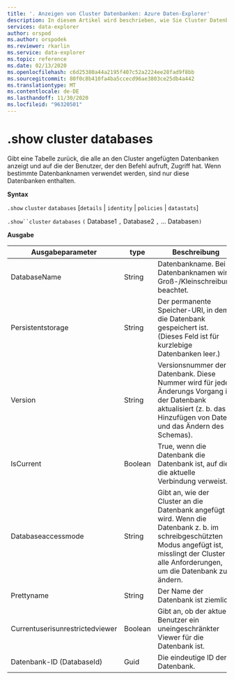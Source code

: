 ```yaml
---
title: '. Anzeigen von Cluster Datenbanken: Azure Daten-Explorer'
description: In diesem Artikel wird beschrieben, wie Sie Cluster Datenbanken in Azure Daten-Explorer anzeigen.
services: data-explorer
author: orspod
ms.author: orspodek
ms.reviewer: rkarlin
ms.service: data-explorer
ms.topic: reference
ms.date: 02/13/2020
ms.openlocfilehash: c6d25380a44a2195f407c52a2224ee28fad9f8bb
ms.sourcegitcommit: 80f0c8b410fa4ba5ccecd96ae3803ce25db4a442
ms.translationtype: MT
ms.contentlocale: de-DE
ms.lasthandoff: 11/30/2020
ms.locfileid: "96320501"
---
```

# <a name="show-cluster-databases"></a>.show cluster databases

Gibt eine Tabelle zurück, die alle an den Cluster angefügten Datenbanken anzeigt und auf die der Benutzer, der den Befehl aufruft, Zugriff hat. Wenn bestimmte Datenbanknamen verwendet werden, sind nur diese Datenbanken enthalten.

**Syntax**

`.show` `cluster` `databases` [`details` | `identity` | `policies` | `datastats`]

`.show``cluster` `databases` `(` Database1 `,` Database2 `,` ... Databasen`)`

**Ausgabe**
 
|Ausgabeparameter |type |Beschreibung 
|---|---|---
|DatabaseName  |String |Datenbankname. Bei Datenbanknamen wird Groß-/Kleinschreibung beachtet. 
|Persistentstorage  |String |Der permanente Speicher-URI, in dem die Datenbank gespeichert ist. (Dieses Feld ist für kurzlebige Datenbanken leer.) 
|Version  |String |Versionsnummer der Datenbank. Diese Nummer wird für jeden Änderungs Vorgang in der Datenbank aktualisiert (z. b. das Hinzufügen von Daten und das Ändern des Schemas). 
|IsCurrent  |Boolean |True, wenn die Datenbank die Datenbank ist, auf die die aktuelle Verbindung verweist. 
|Databaseaccessmode  |String |Gibt an, wie der Cluster an die Datenbank angefügt wird. Wenn die Datenbank z. b. im schreibgeschützten Modus angefügt ist, misslingt der Cluster alle Anforderungen, um die Datenbank zu ändern. 
|Prettyname |String |Der Name der Datenbank ist ziemlich.
|Currentuserisunrestrictedviewer |Boolean | Gibt an, ob der aktuelle Benutzer ein uneingeschränkter Viewer für die Datenbank ist.
|Datenbank-ID (DatabaseId) |Guid |Die eindeutige ID der Datenbank.